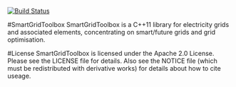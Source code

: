 [![Build Status](https://travis-ci.org/NICTA/SmartGridToolbox.svg)](https://travis-ci.org/NICTA/SmartGridToolbox)

#SmartGridToolbox
SmartGridToolbox is a C++11 library for electricity grids and associated
elements, concentrating on smart/future grids and grid optimisation.

#License
SmartGridToolbox is licensed under the Apache 2.0 License. Please see the
LICENSE file for details. Also see the NOTICE file (which must be redistributed
with derivative works) for details about how to cite useage.
